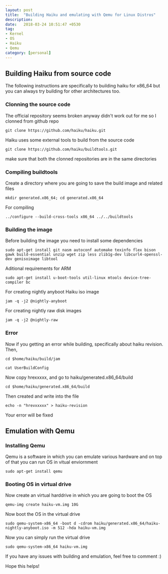 ```yaml
---
layout: post
title:  "Building Haiku and emulating with Qemu for Linux Distros"
description:
date:   2018-03-24 10:51:47 +0530
tag:
- Kernel
- OS
- Haiku
- Qemu
category: [personal]
---
```


## Building Haiku from source code

The following instructions are specifically to building haiku for x86_64 but you can always try building for
other architectures too.

### Clonning the source code

The official repository seems broken anyway didn't work out for me so I clonned from github repo
```
git clone https://github.com/haiku/haiku.git
```
Haiku uses some external tools to build from the source code

```
git clone https://github.com/haiku/buildtools.git
```
make sure that both the clonned repositories are in the same directories

### Compiling buildtools

Create a directory where you are going to save the build image and related files

```
mkdir generated.x86_64; cd generated.x86_64
```
For compiling
```
../configure --build-cross-tools x86_64 ../../buildtools
```
### Building the image

Before building the image you need to install some dependencies

```
sudo apt-get install git nasm autoconf automake texinfo flex bison gawk build-essential unzip wget zip less zlib1g-dev libcurl4-openssl-dev genisoimage libtool
```
Aditional requirements for ARM

```
sudo apt-get install u-boot-tools util-linux mtools device-tree-compiler bc
```
For creating nightly anyboot Haiku iso image

```
jam -q -j2 @nightly-anyboot
```
For creating nightly raw disk images
```
jam -q -j2 @nightly-raw
```
### Error

Now if you getting an error while building, specifically about haiku revision.
Then,
```
cd $home/haiku/build/jam
```
```
cat UserBuildConfig
```
Now copy hrexxxxx, and go to haiku/generated.x86_64/build
```
cd $home/haiku/generated.x86_64/build
```
Then created and write into the file
```
echo -n "hrevxxxxx" > haiku-revision
```
Your error will be fixed
## Emulation with Qemu

### Installing Qemu

Qemu is a software in which you can emulate various hardware and on top of that you can run OS in vitual enviornment

```
sudo apt-get install qemu
```
### Booting OS in virtual drive

Now create an virtual harddrive in which you are going to boot the OS
```
qemu-img create haiku-vm.img 10G
```
Now boot the OS in the virtual drive
```
sudo qemu-system-x86_64 -boot d -cdrom haiku/generated.x86_64/haiku-nightly-anyboot.iso -m 512 -hda haiku-vm.img
```
Now you can simply run the virtual drive
```
sudo qemu-system-x86_64 haiku-vm.img
```

If you have any issues with building and emulation, feel free to comment :)

Hope this helps!
